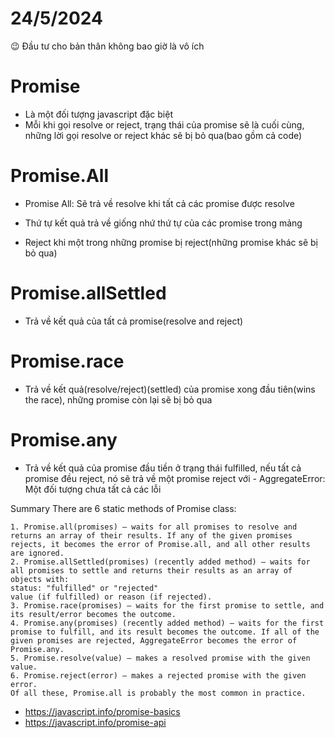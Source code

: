 # 24/5/2024

😉 Đầu tư cho bản thân không bao giờ là vô ích

# Promise

- Là một đối tượng javascript đặc biệt
- Mỗi khi gọi resolve or reject, trạng thái của promise sẽ là cuối cùng, những lời gọi resolve or reject khác sẽ bị bỏ qua(bao gồm cả code)

# Promise.All

- Promise All: Sẽ trả về resolve khi tất cả các promise được resolve
- Thứ tự kết quả trả về giống nhứ thứ tự của các promise trong mảng
  <!-- Promise.all([
      new Promise(resolve => setTimeout(() => resolve(1), 3000)), // 1
      new Promise(resolve => setTimeout(() => resolve(2), 2000)), // 2
      new Promise(resolve => setTimeout(() => resolve(3), 1000))  // 3
      ]).then(alert); // 1,2,3 when promises are ready: each promise contributes an array member -->

- Reject khi một trong những promise bị reject(những promise khác sẽ bị bỏ qua)
  <!-- Promise.all([
      new Promise((resolve, reject) => setTimeout(() => resolve(1), 1000)),
      new Promise((resolve, reject) => setTimeout(() => reject(new Error("Whoops!")), 2000)),
      new Promise((resolve, reject) => setTimeout(() => resolve(3), 3000))
      ]).catch(alert); // Error: Whoops! -->

# Promise.allSettled

- Trả về kết quả của tất cả promise(resolve and reject)

# Promise.race

- Trả về kết quả(resolve/reject)(settled) của promise xong đầu tiên(wins the race), những promise còn lại sẽ bị bỏ qua

# Promise.any

- Trả về kết quả của promise đầu tiền ở trạng thái fulfilled, nếu tất cả promise đều reject, nó sẽ trả về một promise reject với - AggregateError: Một đối tượng chưa tất cả các lỗi

Summary
There are 6 static methods of Promise class:

    1. Promise.all(promises) – waits for all promises to resolve and returns an array of their results. If any of the given promises rejects, it becomes the error of Promise.all, and all other results are ignored.
    2. Promise.allSettled(promises) (recently added method) – waits for all promises to settle and returns their results as an array of objects with:
    status: "fulfilled" or "rejected"
    value (if fulfilled) or reason (if rejected).
    3. Promise.race(promises) – waits for the first promise to settle, and its result/error becomes the outcome.
    4. Promise.any(promises) (recently added method) – waits for the first promise to fulfill, and its result becomes the outcome. If all of the given promises are rejected, AggregateError becomes the error of Promise.any.
    5. Promise.resolve(value) – makes a resolved promise with the given value.
    6. Promise.reject(error) – makes a rejected promise with the given error.
    Of all these, Promise.all is probably the most common in practice.

- https://javascript.info/promise-basics
- https://javascript.info/promise-api
